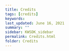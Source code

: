 ```yaml
---
title: Credits
tags: [credits]
keywords: 
last_updated: June 16, 2021
summary: ""
sidebar: KWSDK_sidebar
permalink: Credits.html
folder: Credits
---
```

